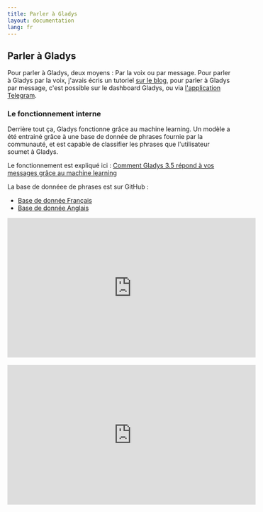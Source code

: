 ```yaml
---
title: Parler à Gladys
layout: documentation
lang: fr
---
```


## Parler à Gladys

Pour parler à Gladys, deux moyens : Par la voix ou par message. Pour parler à Gladys par la voix, j'avais écris un tutoriel [sur le blog](/blog/2016/10/25/voice-recognition-gladys.html), pour parler à Gladys par message, c'est possible sur le dashboard Gladys, ou via [l'application Telegram](https://developer.gladysproject.com/fr/modules/telegram).

### Le fonctionnement interne

Derrière tout ça, Gladys fonctionne grâce au machine learning. Un modèle a été entrainé grâce à une base de donnée de phrases fournie par la communauté, et est capable de classifier les phrases que l'utilisateur soumet à Gladys.

Le fonctionnement est expliqué ici : [Comment Gladys 3.5 répond à vos messages grâce au machine learning](/blog/2017/04/09/gladys-3-5-machine-learning.html)

La base de donnéee de phrases est sur GitHub : 
- [Base de donnée Français](https://github.com/GladysProject/gladys-data/blob/master/sentences/v2/fr.json)
- [Base de donnée Anglais](https://github.com/GladysProject/gladys-data/blob/master/sentences/v2/en.json)

<div class="embed-responsive embed-responsive-16by9">
    <iframe width="560" height="315" src="https://www.youtube.com/embed/s0os3MnI1yg" frameborder="0" allowfullscreen></iframe>
</div>

<br />

<div class="embed-responsive embed-responsive-16by9">
    <iframe width="560" height="315" src="https://www.youtube.com/embed/0a9hdEO2Xqw" frameborder="0" allowfullscreen></iframe>
</div>